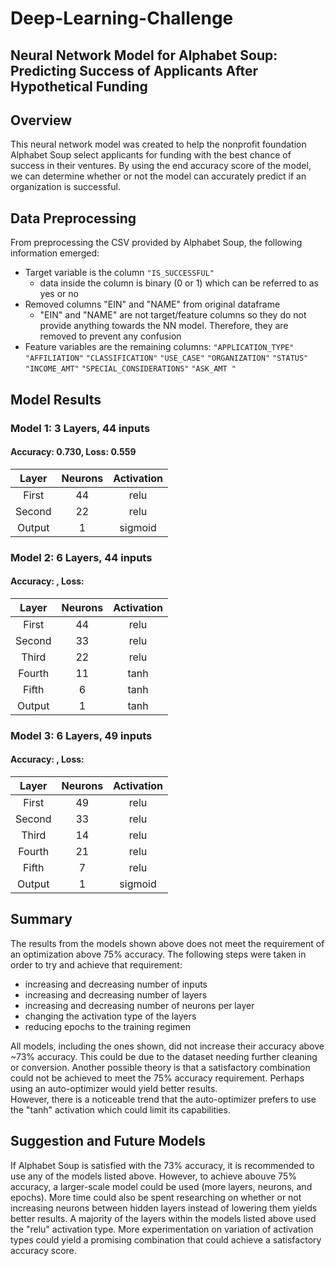 # Deep-Learning-Challenge
## Neural Network Model for Alphabet Soup: Predicting Success of Applicants After Hypothetical Funding

## Overview

This neural network model was created to help the nonprofit foundation Alphabet Soup select applicants for funding with the best chance of success in their ventures.
By using the end accuracy score of the model, we can determine whether or not the model can accurately predict if an organization is successful.

## Data Preprocessing
From preprocessing the CSV provided by Alphabet Soup, the following information emerged:
* Target variable is the column `"IS_SUCCESSFUL"`
  * data inside the column is binary (0 or 1) which can be referred to as yes or no
* Removed columns "EIN" and "NAME" from original dataframe
  * "EIN" and "NAME" are not target/feature columns so they do not provide anything towards the NN model.  Therefore, they are removed to prevent any confusion
* Feature variables are the remaining columns: `"APPLICATION_TYPE"`	`"AFFILIATION"`	`"CLASSIFICATION"`	`"USE_CASE"`	`"ORGANIZATION"`	`"STATUS"`	`"INCOME_AMT"`	`"SPECIAL_CONSIDERATIONS"`	`"ASK_AMT "` 

## Model Results

### Model 1: 3 Layers, 44 inputs
#### Accuracy: 0.730, Loss: 0.559
| Layer    | Neurons | Activation |
| :--------: | :-------: | :----------: |
| First | 44 | relu  |
| Second | 22 | relu  |
| Output | 1 | sigmoid  |

### Model 2: 6 Layers, 44 inputs
#### Accuracy: , Loss: 
| Layer    | Neurons | Activation |
| :--------: | :-------: | :----------: |
| First | 44 | relu  |
| Second | 33 | relu  |
| Third | 22 | relu  |
| Fourth | 11 | tanh  |
| Fifth | 6 | tanh  |
| Output | 1 | tanh  |


### Model 3: 6 Layers, 49 inputs
#### Accuracy: , Loss: 
| Layer    | Neurons | Activation |
| :--------: | :-------: | :----------: |
| First | 49 | relu  |
| Second | 33 | relu  |
| Third | 14 | relu  |
| Fourth | 21 | relu  |
| Fifth | 7 | relu  |
| Output | 1 | sigmoid  |

## Summary
The results from the models shown above does not meet the requirement of an optimization above 75% accuracy.
The following steps were taken in order to try and achieve that requirement:
* increasing and decreasing number of inputs
* increasing and decreasing number of layers
* increasing and decreasing number of neurons per layer
* changing the activation type of the layers
* reducing epochs to the training regimen

 All models, including the ones shown, did not increase their accuracy above ~73% accuracy.  This could be due to the dataset needing further cleaning or conversion. 
 Another possible theory is that a satisfactory combination could not be achieved to meet the 75% accuracy requirement.  Perhaps using an auto-optimizer would yield better results.  
 However, there is a noticeable trend that the auto-optimizer prefers to use the "tanh" activation which could limit its capabilities.  

 ## Suggestion and Future Models
 If Alphabet Soup is satisfied with the 73% accuracy, it is recommended to use any of the models listed above.  However, to achieve abouve 75% accuracy, a larger-scale model could be used (more layers, neurons, and epochs).
 More time could also be spent researching on whether or not increasing neurons between hidden layers instead of lowering them yields better results.  A majority of the layers within the models listed above used the "relu" activation type.
 More experimentation on variation of activation types could yield a promising combination that could achieve a satisfactory accuracy score.
